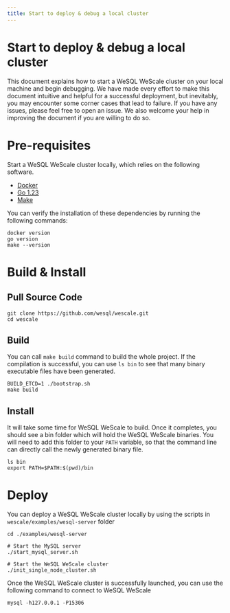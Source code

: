```yaml
---
title: Start to deploy & debug a local cluster
---
```


Start to deploy & debug a local cluster
=====================

This document explains how to start a WeSQL WeScale cluster on your local machine and begin debugging. We have made every effort to make this document intuitive and helpful for a successful deployment, but inevitably, you may encounter some corner cases that lead to failure. If you have any issues, please feel free to open an issue. We also welcome your help in improving the document if you are willing to do so.

# **Pre-requisites**

Start a WeSQL WeScale cluster locally, which relies on the following software.

* [Docker](https://docs.docker.com/engine/install/)
* [Go 1.23](https://go.dev/dl/#go1.23)
* [Make](https://www.gnu.org/software/make/)

You can verify the installation of these dependencies by running the following commands:

```Shell
docker version
go version
make --version
```

# **Build & Install**

## **Pull Source Code**

```Shell
git clone https://github.com/wesql/wescale.git
cd wescale
```

## **Build**

You can call `make build` command to build the whole project. If the compilation is successful, you can use `ls bin` to see that many binary executable files have been generated.

```Shell
BUILD_ETCD=1 ./bootstrap.sh
make build
```

## Install

It will take some time for WeSQL WeScale to build. Once it completes, you should see a bin folder which will hold the  WeSQL WeScale binaries. You will need to add this folder to your `PATH` variable, so that the command line can directly call the newly generated binary file.

```Shell
ls bin
export PATH=$PATH:$(pwd)/bin
```

# **Deploy**

You can deploy a WeSQL WeScale cluster locally by using the scripts in `wescale/examples/wesql-server` folder

```Shell
cd ./examples/wesql-server

# Start the MySQL server
./start_mysql_server.sh

# Start the WeSQL WeScale cluster
./init_single_node_cluster.sh
```

Once the WeSQL WeScale cluster is successfully launched, you can use the following command to connect to WeSQL WeScale

```Shell
mysql -h127.0.0.1 -P15306
```